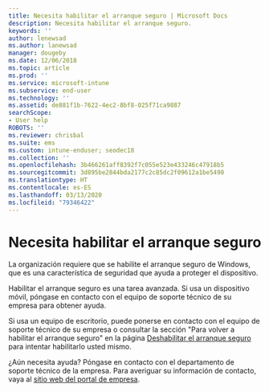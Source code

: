 ```yaml
---
title: Necesita habilitar el arranque seguro | Microsoft Docs
description: Necesita habilitar el arranque seguro.
keywords: ''
author: lenewsad
ms.author: lanewsad
manager: dougeby
ms.date: 12/06/2018
ms.topic: article
ms.prod: ''
ms.service: microsoft-intune
ms.subservice: end-user
ms.technology: ''
ms.assetid: de881f1b-7622-4ec2-8bf8-025f71ca9887
searchScope:
- User help
ROBOTS: ''
ms.reviewer: chrisbal
ms.suite: ems
ms.custom: intune-enduser; seodec18
ms.collection: ''
ms.openlocfilehash: 3b466261aff8392f7c055e523e433246c47918b5
ms.sourcegitcommit: 3d895be2844bda2177c2c85dc2f09612a1be5490
ms.translationtype: HT
ms.contentlocale: es-ES
ms.lasthandoff: 03/13/2020
ms.locfileid: "79346422"
---
```

# <a name="you-need-to-enable-secure-boot"></a>Necesita habilitar el arranque seguro

La organización requiere que se habilite el arranque seguro de Windows, que es una característica de seguridad que ayuda a proteger el dispositivo.

Habilitar el arranque seguro es una tarea avanzada. Si usa un dispositivo móvil, póngase en contacto con el equipo de soporte técnico de su empresa para obtener ayuda.

Si usa un equipo de escritorio, puede ponerse en contacto con el equipo de soporte técnico de su empresa o consultar la sección "Para volver a habilitar el arranque seguro" en la página [Deshabilitar el arranque seguro](https://msdn.microsoft.com/library/windows/hardware/dn898540(v=vs.85).aspx) para intentar habilitarlo usted mismo.

¿Aún necesita ayuda? Póngase en contacto con el departamento de soporte técnico de la empresa. Para averiguar su información de contacto, vaya al [sitio web del portal de empresa](https://go.microsoft.com/fwlink/?linkid=2010980).
